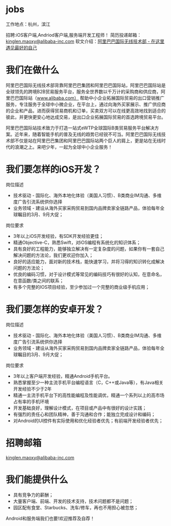 # jobs
工作地点：杭州，滨江

招聘:iOS客户端,Andriod客户端,服务端开发工程师！
简历投递邮箱：kinglen.maoxy@alibaba-inc.com 
软文介绍：[阿里巴巴国际无线技术部 - 在这里遇见最好的自己](http://icbu.info/welcome-to-icbu/)

# 我们在做什么
阿里巴巴国际无线技术部背靠阿里巴巴集团和阿里巴巴国际站，阿里巴巴国际站是全球领先的跨境B2B贸易服务平台，服务全世界数以千万计的采购商和供应商，阿里巴巴国际站（www.alibaba.com） 帮助中小企业拓展国际贸易的出口营销推广服务，专注服务于全球中小微企业，在平台上，通过向海外买家展示、推广供应商的企业和产品，进而获得贸易商机和订单，买卖双方可以在线更高效地找到适合的彼此，并更快更安心地达成交易，是出口企业拓展国际贸易的首选跨境贸易平台。

阿里巴巴国际站技术致力于打造一站式eWTP全球国际B类贸易服务平台解决方案。近年来，随着智能手机的普及无线的趋势已经锐不可当。阿里巴巴国际无线技术部不仅是站在阿里巴巴集团和阿里巴巴国际站两个巨人的肩上，更是站在无线时代的浪潮之上。来吧少年，一起为全球中小企业服务！

# 我们要怎样的iOS开发？

岗位描述
* 技术驱动 - 国际化、海外本地化体验（美国人习惯）、B类商业IM沟通、多维度广告引流系统供你选择
* 业务领域 - 建设从海外买家采购贸易到国内品牌卖家全链路产品，体验每年全球瞩目的3月、9月大促；

岗位要求
* 3年以上iOS开发经验，有SDK开发经验更佳；
* 精通Objective-C，熟悉Swift，对iOS编程有系统化的知识体系；
* 具有良好的工程能力，能够独立解决有一定复杂度的问题，如果你有一套自己解决问题的方法论，我们更欢迎你加入；
* 良好的适应能力，面对新的技术栈，能快速学习，并将习得的知识转化成解决问题的方法论；
* 优良的编码习惯，对于设计模式等常见的编码技巧有很好的认知，在意命名，在意函数/类之间的联系；
* 有多个完整的IOS项目经验，至少参加过一个完整的商业级手机应用；

# 我们要怎样的安卓开发？

岗位描述
* 技术驱动 - 国际化、海外本地化体验（美国人习惯）、B类商业IM沟通、多维度广告引流系统供你选择
* 业务领域 - 建设从海外买家采购贸易到国内品牌卖家全链路产品，体验每年全球瞩目的3月、9月大促；

岗位要求
* 3年以上客户端开发经验，精通Android手机平台。 
* 熟悉掌握至少一种主流手机平台编程语言（C，C++或Java等），有Java相关开发经验不少于2年 
* 精通一主流手机平台下的高性能编程及性能调优，精通一个系列以上的高市场占有率的手机环境 
* 开发基础良好，理解设计模式，在项目或产品中有很好的设计实践； 
* 有强烈的责任心和团队精神，善于沟通和合作；能独立完成设计和编码； 
* 对Android的UI控件有实际使用和优化经验者优先；有前端开发经验者优先；

# 招聘邮箱
kinglen.maoxy@alibaba-inc.com

# 我们能提供什么
* 具有竞争力的薪酬；
* 大量客户端、前端、开发的技术支持，技术问题都不是问题；
* 园区配有食堂、Starbucks、洗车/修车，再也不用担心被忽悠；

Android和服务端我们也要!欢迎推荐及自荐！
